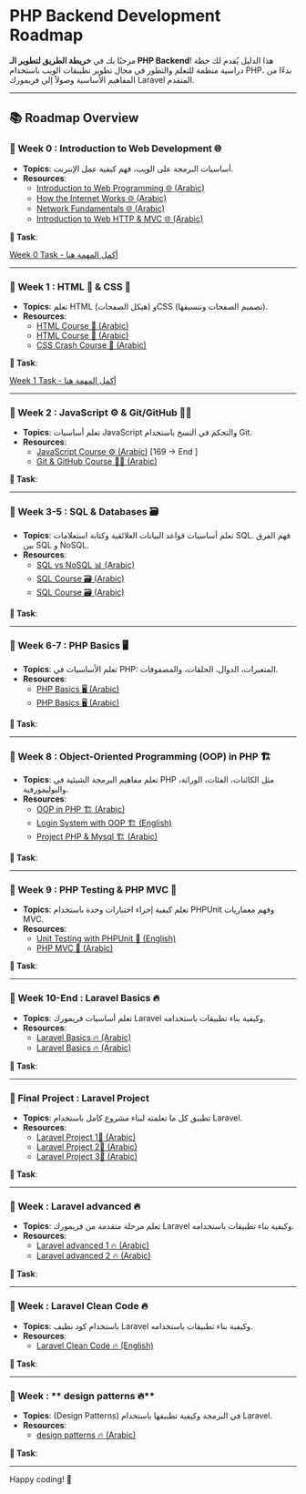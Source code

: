 # PHP Backend Development Roadmap

مرحبًا بك في **خريطة الطريق لتطوير الـ PHP Backend**! هذا الدليل يُقدم لك خطة دراسية منظمة للتعلم والتطور في مجال تطوير تطبيقات الويب باستخدام PHP، بدءًا من المفاهيم الأساسية وصولاً إلى فريمورك Laravel المتقدم.

---

## 📚 Roadmap Overview

### 🎯 Week 0 : **Introduction to Web Development 🌐**
- **Topics**: أساسيات البرمجة على الويب، فهم كيفية عمل الإنترنت.
- **Resources**:
  - [Introduction to Web Programming 🌐 (Arabic)](https://www.youtube.com/watch?v=TO_HOJME30M&t=1100s)
  - [How the Internet Works 🌐 (Arabic)](https://www.youtube.com/watch?v=a1jSDxrb0tw)
  - [Network Fundamentals 🌐 (Arabic)](https://www.youtube.com/playlist?list=PLNE3WjwctlOy1ekMfZl9AbLyFivSgsfml)
  - [Introduction to Web HTTP & MVC 🌐 (Arabic)](https://youtu.be/ToHfYbxg3ms?si=PGYwrehKHscYqsqG)

**📝 Task**: 

[Week 0 Task - أكمل المهمة هنا](https://forms.gle/2nRVVbbs1jgLq2kf9) 

---

### 🎯 Week 1 : **HTML 📝 & CSS 🎨**
- **Topics**: تعلم HTML (هيكل الصفحات) وCSS (تصميم الصفحات وتنسيقها).
- **Resources**:
  - [HTML Course 📝 (Arabic)](https://www.youtube.com/watch?v=6QAELgirvjs&list=PLDoPjvoNmBAw_t_XWUFbBX-c9MafPk9ji) 
  - [HTML Course 📝 (Arabic)](https://www.youtube.com/watch?v=Dv39fDYei9A&list=PLknwEmKsW8OuN04Odt2sJqt4aAnkp-iYA)
  - [CSS Crash Course 🎨 (Arabic)](https://www.youtube.com/watch?v=Z-5QVutAEW4&pp=ygUQY3NzIGNyYXNoIGNvdXJzZQ==)

**📝 Task**: 

[Week 1 Task - أكمل المهمة هنا](https://forms.gle/H3SLzzxsB4kiB5UW7)  

---

### 🎯 Week 2 : **JavaScript ⚙️ & Git/GitHub 🧑‍💻**
- **Topics**: تعلم أساسيات JavaScript والتحكم في النسخ باستخدام Git.
- **Resources**:
  - [JavaScript Course ⚙️ (Arabic)](https://www.youtube.com/watch?v=GM6dQBmc-Xg&list=PLDoPjvoNmBAx3kiplQR_oeDqLDBUDYwVv) [169 -> End ]
  - [Git & GitHub Course 🧑‍💻 (Arabic)](https://www.youtube.com/watch?v=ACOiGZoqC8w&list=PLDoPjvoNmBAw4eOj58MZPakHjaO3frVMF)

**📝 Task**: 

---

### 🎯 Week 3-5 : **SQL & Databases 🗃️**
- **Topics**: تعلم أساسيات قواعد البيانات العلائقية وكتابة استعلامات SQL. فهم الفرق بين SQL و NoSQL.
- **Resources**:
  - [SQL vs NoSQL 📊 (Arabic)](https://www.youtube.com/watch?v=1Sb2wC7S5Rw&pp=ygUUc3FsIGFuZCBub3NxbCDYtNix2K0=)
  - [SQL Course 🗃️ (Arabic)](https://www.youtube.com/watch?v=0vFrllim8UY&list=PLesfn4TAj57V5vvJKvYxofwY2hbyjk9-E)
  - [SQL Course 🗃️ (Arabic)](https://youtu.be/fqA2t50vXjA?si=dfPonLxv7LcSBPe6)

**📝 Task**: 

---

### 🎯 Week 6-7 : **PHP Basics 🖥️**
- **Topics**: تعلم الأساسيات في PHP: المتغيرات، الدوال، الحلقات، والمصفوفات.
- **Resources**:
  - [PHP Basics 🖥️ (Arabic)](https://www.youtube.com/watch?v=xcg9qq6SZ0w&list=PLDoPjvoNmBAy41u35AqJUrI-H83DObUDq)
  - [PHP Basics 🖥️ (Arabic)](https://youtu.be/l66t7kBmbTM?si=sRWNZML2JtRnr_M0)

**📝 Task**: 

---

### 🎯 Week 8 : **Object-Oriented Programming (OOP) in PHP 🏗️**
- **Topics**: تعلم مفاهيم البرمجة الشيئية في PHP مثل الكائنات، الفئات، الوراثة، والبوليمورفية.
- **Resources**:
  - [OOP in PHP 🏗️ (Arabic)](https://www.youtube.com/watch?v=w6JqPsVP7Ps&list=PLDoPjvoNmBAxXTPncg0W4lhVS32LO_xtQ)
  - [Login System with OOP 🏗️ (English)](https://youtu.be/BaEm2Qv14oU?si=rhhXekT08YvFJYii)
  - [Project PHP & Mysql 🏗️ (Arabic)](https://youtu.be/7TGgcnhQWLc?si=vvUXLX_1ZCRbDodP) 

**📝 Task**: 

---

### 🎯 Week 9 : **PHP Testing & PHP MVC 🧪**
- **Topics**: تعلم كيفية إجراء اختبارات وحدة باستخدام PHPUnit وفهم معماريات MVC.
- **Resources**:
  - [Unit Testing with PHPUnit 🧪 (English)](https://www.youtube.com/watch?v=k9ak_rv9X0Y&list=PLfdtiltiRHWGXSggf05W-pJbD47-_d8bJ)
  - [PHP MVC 🧪 (Arabic)](https://www.youtube.com/watch?v=livbRg5twk8&list=PL7mt2FDjAkPepYrMofOwTwxQwJSlZ8N-a)

**📝 Task**: 

---

### 🎯 Week 10-End : **Laravel Basics 🔥**
- **Topics**: تعلم أساسيات فريمورك Laravel وكيفية بناء تطبيقات باستخدامه.
- **Resources**:
  - [Laravel Basics 🔥 (Arabic)](https://www.youtube.com/watch?v=HHj6YU43eV4&list=PL13Ag2mfco64zMLcFjPb5GVWCu-OAjTrx)
  - [Laravel Basics 🔥 (Arabic)](https://youtu.be/UAbH4bkyHBI?si=Y5FXTTPf5k0riATf)

**📝 Task**: 

---

### 🚀 Final Project : **Laravel Project**
- **Topics**: تطبيق كل ما تعلمته لبناء مشروع كامل باستخدام Laravel.
- **Resources**:
  - [Laravel Project 1🚀 (Arabic)](https://www.youtube.com/watch?v=QStpeLp25A4&list=PLftLUHfDSiZ7pKXkpGCoZATm5rF6msj5A)
  - [Laravel Project 2🚀 (Arabic)](https://youtu.be/Mky8vng1ymk?si=Bslj8zvvxjPbf6jt)
  - [Laravel Project 3🚀 (Arabic)](https://youtu.be/F9hC6VCeY3c?si=MsdtMCQ0iYnC3-k7)

**📝 Task**: 

---

### 🎯 Week  : **Laravel advanced 🔥**
- **Topics**: تعلم مرحلة متقدمة من فريمورك Laravel وكيفية بناء تطبيقات باستخدامه.
- **Resources**:
  - [Laravel advanced 1 🔥 (Arabic)](https://youtu.be/F-PgasVGHuM?si=EniRisZgQsVcj40U)
  - [Laravel advanced 2 🔥 (Arabic)](https://youtu.be/7i55C4oa4B4?si=ITq64sEqaikCRo9H)
  

**📝 Task**: 

---

### 🎯 Week  : **Laravel Clean Code 🔥**
- **Topics**: باستخدام كود نظيف Laravel وكيفية بناء تطبيقات باستخدامه.
- **Resources**:
  - [Laravel Clean Code 🔥 (English)](https://www.youtube.com/live/THrqUvVLecM?si=6458V85JCIO-BgKa)
  
  
**📝 Task**: 

---
### 🎯 Week  : ** design patterns 🔥**
- **Topics**: (Design Patterns) في البرمجة وكيفية تطبيقها باستخدام Laravel.
- **Resources**:
  - [design patterns 🔥 (Arabic)](https://youtu.be/hYas1gMp2nM?si=sB2MIMankJ59pJh9)
  
**📝 Task**: 

---

Happy coding! 🚀


